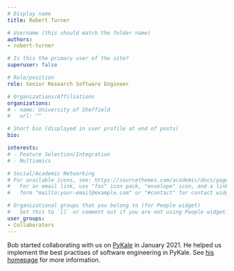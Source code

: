 ```yaml
---
# Display name
title: Robert Turner

# Username (this should match the folder name)
authors:
- robert-turner

# Is this the primary user of the site?
superuser: false

# Role/position
role: Senior Research Software Engineer

# Organizations/Affiliations
organizations:
# - name: University of Sheffield
#   url: ""

# Short bio (displayed in user profile at end of posts)
bio: 

interests:
# - Feature Selection/Integration
# - Multiomics

# Social/Academic Networking
# For available icons, see: https://sourcethemes.com/academic/docs/page-builder/#icons
#   For an email link, use "fas" icon pack, "envelope" icon, and a link in the
#   form "mailto:your-email@example.com" or "#contact" for contact widget.

# Organizational groups that you belong to (for People widget)
#   Set this to `[]` or comment out if you are not using People widget.
user_groups:
- Collaborators
---
```


Bob started collaborating with us on [PyKale](https://github.com/pykale/pykale) in January 2021. He helped us implement the best practises of software engineering in PyKale. See [his homepage](https://sites.google.com/view/robert-turner) for more information.
